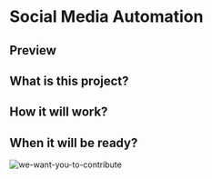 # Social Media Automation 

## Preview



## What is this project?

## How it will work?

## When it will be ready?
![we-want-you-to-contribute](https://user-images.githubusercontent.com/6497827/63040885-1d9a8e80-bee4-11e9-900e-ff4920762e52.jpg)

